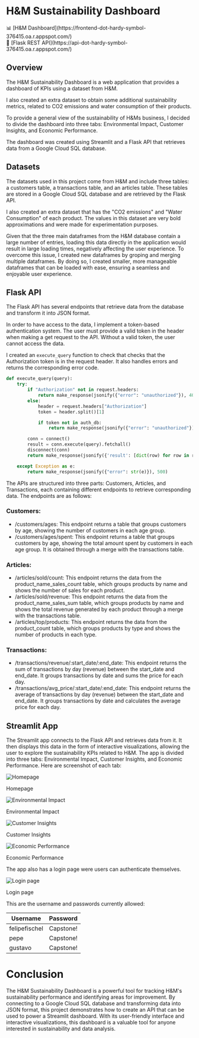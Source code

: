 # H&M Sustainability Dashboard

<aside>
📊 [H&M Dashboard](https://frontend-dot-hardy-symbol-376415.oa.r.appspot.com/)

</aside>

<aside>
🔗 [Flask REST API](https://api-dot-hardy-symbol-376415.oa.r.appspot.com/)

</aside>

## **Overview**

The H&M Sustainability Dashboard is a web application that provides a dashboard of KPIs using a dataset from H&M.

I also created an extra dataset to obtain some additional sustainability metrics, related to CO2 emissions and water consumption of their products.

To provide a general view of the sustainability of H&Ms business, I decided to divide the dashboard into three tabs: Environmental Impact, Customer Insights, and Economic Performance.

The dashboard was created using Streamlit and a Flask API that retrieves data from a Google Cloud SQL database.

## Datasets

The datasets used in this project come from H&M and include three tables: a customers table, a transactions table, and an articles table. These tables are stored in a Google Cloud SQL database and are retrieved by the Flask API.

I also created an extra dataset that has the "CO2 emissions" and "Water Consumption" of each product. The values in this dataset are very bold approximations and were made for experimentation purposes.

Given that the three main dataframes from the H&M database contain a large number of entries, loading this data directly in the application would result in large loading times, negatively affecting the user experience. To overcome this issue, I created new dataframes by groping and merging multiple dataframes. By doing so, I created smaller, more manageable dataframes that can be loaded with ease, ensuring a seamless and enjoyable user experience.

## Flask API

The Flask API has several endpoints that retrieve data from the database and transform it into JSON format.

In order to have access to the data, I implement a token-based authentication system. The user must provide a valid token in the header when making a get request to the API. Without a valid token, the user cannot access the data.

I created an `execute_query` function to check that checks that the Authorization token is in the request header. It also handles errors and returns the corresponding error code.

```python
def execute_query(query):
    try:
        if "Authorization" not in request.headers:
            return make_response(jsonify({"error": "unauthorized"}), 401)
        else:
            header = request.headers["Authorization"]
            token = header.split()[1]

            if token not in auth_db:
                return make_response(jsonify({"error": "unauthorized"}), 401)

        conn = connect()
        result = conn.execute(query).fetchall()
        disconnect(conn)
        return make_response(jsonify({'result': [dict(row) for row in result]}), 200)

    except Exception as e:
        return make_response(jsonify({"error": str(e)}), 500)
```

The APIs are structured into three parts: Customers, Articles, and Transactions, each containing different endpoints to retrieve corresponding data. The endpoints are as follows:

### Customers:

- /customers/ages: This endpoint returns a table that groups customers by age, showing the number of customers in each age group.
- /customers/ages/spent: This endpoint returns a table that groups customers by age, showing the total amount spent by customers in each age group. It is obtained through a merge with the transactions table.

### Articles:

- /articles/sold/count: This endpoint returns the data from the product_name_sales_count table, which groups products by name and shows the number of sales for each product.
- /articles/sold/revenue: This endpoint returns the data from the product_name_sales_sum table, which groups products by name and shows the total revenue generated by each product through a merge with the transactions table.
- /articles/top/products: This endpoint returns the data from the product_count table, which groups products by type and shows the number of products in each type.

### Transactions:

- /transactions/revenue/:start_date/:end_date: This endpoint returns the sum of transactions by day (revenue) between the start_date and end_date. It groups transactions by date and sums the price for each day.
- /transactions/avg_price/:start_date/:end_date: This endpoint returns the average of transactions by day (revenue) between the start_date and end_date. It groups transactions by date and calculates the average price for each day.

## Streamlit App

The Streamlit app connects to the Flask API and retrieves data from it. It then displays this data in the form of interactive visualizations, allowing the user to explore the sustainability KPIs related to H&M. The app is divided into three tabs: Environmental Impact, Customer Insights, and Economic Performance. Here are screenshot of each tab:

![Homepage](https://s3-us-west-2.amazonaws.com/secure.notion-static.com/86bb185f-a1fe-4a97-aedf-ed5541dd8725/Screen_Shot_2023-03-30_at_12.32.23_AM.png)

Homepage

![Environmental Impact](https://s3-us-west-2.amazonaws.com/secure.notion-static.com/977b13ad-3b31-4d12-abef-509dd15a3565/Screen_Shot_2023-03-30_at_12.32.38_AM.png)

Environmental Impact

![Customer Insights](https://s3-us-west-2.amazonaws.com/secure.notion-static.com/c5910237-f165-4828-a023-f247ea2b0fd5/Screen_Shot_2023-03-30_at_12.32.58_AM.png)

Customer Insights

![Economic Performance](https://s3-us-west-2.amazonaws.com/secure.notion-static.com/3a2f60e4-a91a-4eef-bba5-2b8fcf8e250c/Screen_Shot_2023-03-30_at_12.33.21_AM.png)

Economic Performance

The app also has a login page were users can authenticate themselves.

![Login page](https://s3-us-west-2.amazonaws.com/secure.notion-static.com/f7545040-135c-4cff-8ff7-144de2869bc9/Screen_Shot_2023-03-30_at_10.10.36_PM.png)

Login page

This are the username and passwords currently allowed:

| Username | Password |
| --- | --- |
| felipefischel | Capstone! |
| pepe | Capstone! |
| gustavo | Capstone! |

# Conclusion

The H&M Sustainability Dashboard is a powerful tool for tracking H&M's sustainability performance and identifying areas for improvement. By connecting to a Google Cloud SQL database and transforming data into JSON format, this project demonstrates how to create an API that can be used to power a Streamlit dashboard. With its user-friendly interface and interactive visualizations, this dashboard is a valuable tool for anyone interested in sustainability and data analysis.
